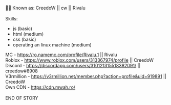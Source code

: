 🐱‍👤 Known as: CreedoW || cw || Rivalu <br><br>
Skills: 
- js (basic)
- html (medium)
- css (basic)
- operating an linux machine (medium)<br>

MC - https://ro.namemc.com/profile/Rivalu.1 || Rivalu<br>
Roblox - https://www.roblox.com/users/313367974/profile || CreedoW<br>
Discord - https://discordapp.com/users/310121315518382091/ || creedow#8908<br>
V3rmillion - https://v3rmillion.net/member.php?action=profile&uid=919891 || CreedoW<br>
Own CDN - https://cdn.mwah.ro/<br>
<br>END OF STORY
